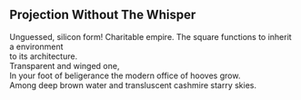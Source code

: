 Projection Without The Whisper
------------------------------
Unguessed, silicon form! Charitable empire. The square functions to inherit a environment  
to its architecture.  
Transparent and winged one,  
In your foot of beligerance the modern office of hooves grow.  
Among deep brown water and transluscent cashmire starry skies.  
